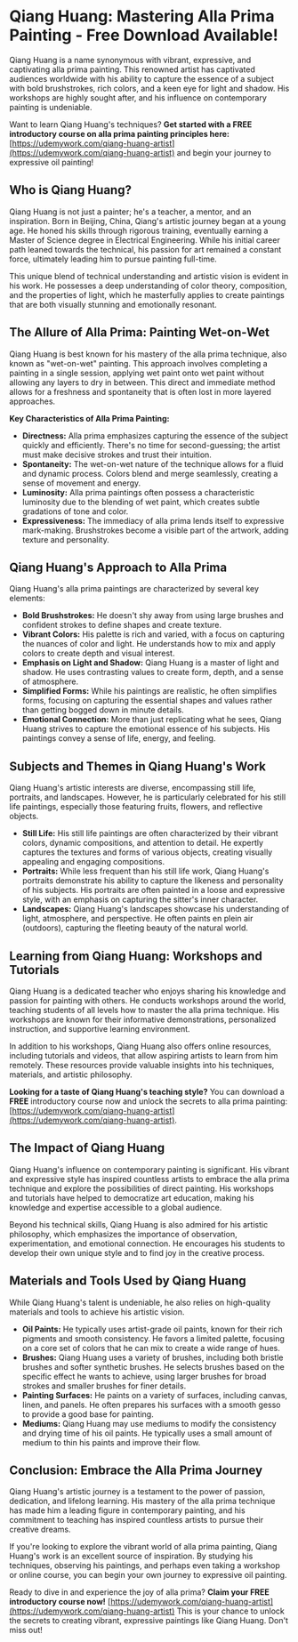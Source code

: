 # Qiang Huang: Mastering Alla Prima Painting - Free Download Available!

Qiang Huang is a name synonymous with vibrant, expressive, and captivating alla prima painting. This renowned artist has captivated audiences worldwide with his ability to capture the essence of a subject with bold brushstrokes, rich colors, and a keen eye for light and shadow. His workshops are highly sought after, and his influence on contemporary painting is undeniable.

Want to learn Qiang Huang's techniques? **Get started with a FREE introductory course on alla prima painting principles here:** [https://udemywork.com/qiang-huang-artist](https://udemywork.com/qiang-huang-artist) and begin your journey to expressive oil painting!

## Who is Qiang Huang?

Qiang Huang is not just a painter; he's a teacher, a mentor, and an inspiration. Born in Beijing, China, Qiang's artistic journey began at a young age. He honed his skills through rigorous training, eventually earning a Master of Science degree in Electrical Engineering. While his initial career path leaned towards the technical, his passion for art remained a constant force, ultimately leading him to pursue painting full-time.

This unique blend of technical understanding and artistic vision is evident in his work. He possesses a deep understanding of color theory, composition, and the properties of light, which he masterfully applies to create paintings that are both visually stunning and emotionally resonant.

## The Allure of Alla Prima: Painting Wet-on-Wet

Qiang Huang is best known for his mastery of the alla prima technique, also known as "wet-on-wet" painting. This approach involves completing a painting in a single session, applying wet paint onto wet paint without allowing any layers to dry in between. This direct and immediate method allows for a freshness and spontaneity that is often lost in more layered approaches.

**Key Characteristics of Alla Prima Painting:**

*   **Directness:** Alla prima emphasizes capturing the essence of the subject quickly and efficiently. There's no time for second-guessing; the artist must make decisive strokes and trust their intuition.
*   **Spontaneity:** The wet-on-wet nature of the technique allows for a fluid and dynamic process. Colors blend and merge seamlessly, creating a sense of movement and energy.
*   **Luminosity:** Alla prima paintings often possess a characteristic luminosity due to the blending of wet paint, which creates subtle gradations of tone and color.
*   **Expressiveness:** The immediacy of alla prima lends itself to expressive mark-making. Brushstrokes become a visible part of the artwork, adding texture and personality.

## Qiang Huang's Approach to Alla Prima

Qiang Huang's alla prima paintings are characterized by several key elements:

*   **Bold Brushstrokes:** He doesn't shy away from using large brushes and confident strokes to define shapes and create texture.
*   **Vibrant Colors:** His palette is rich and varied, with a focus on capturing the nuances of color and light. He understands how to mix and apply colors to create depth and visual interest.
*   **Emphasis on Light and Shadow:** Qiang Huang is a master of light and shadow. He uses contrasting values to create form, depth, and a sense of atmosphere.
*   **Simplified Forms:** While his paintings are realistic, he often simplifies forms, focusing on capturing the essential shapes and values rather than getting bogged down in minute details.
*   **Emotional Connection:** More than just replicating what he sees, Qiang Huang strives to capture the emotional essence of his subjects. His paintings convey a sense of life, energy, and feeling.

## Subjects and Themes in Qiang Huang's Work

Qiang Huang's artistic interests are diverse, encompassing still life, portraits, and landscapes. However, he is particularly celebrated for his still life paintings, especially those featuring fruits, flowers, and reflective objects.

*   **Still Life:** His still life paintings are often characterized by their vibrant colors, dynamic compositions, and attention to detail. He expertly captures the textures and forms of various objects, creating visually appealing and engaging compositions.
*   **Portraits:** While less frequent than his still life work, Qiang Huang's portraits demonstrate his ability to capture the likeness and personality of his subjects. His portraits are often painted in a loose and expressive style, with an emphasis on capturing the sitter's inner character.
*   **Landscapes:** Qiang Huang's landscapes showcase his understanding of light, atmosphere, and perspective. He often paints en plein air (outdoors), capturing the fleeting beauty of the natural world.

## Learning from Qiang Huang: Workshops and Tutorials

Qiang Huang is a dedicated teacher who enjoys sharing his knowledge and passion for painting with others. He conducts workshops around the world, teaching students of all levels how to master the alla prima technique. His workshops are known for their informative demonstrations, personalized instruction, and supportive learning environment.

In addition to his workshops, Qiang Huang also offers online resources, including tutorials and videos, that allow aspiring artists to learn from him remotely. These resources provide valuable insights into his techniques, materials, and artistic philosophy.

**Looking for a taste of Qiang Huang's teaching style?** You can download a **FREE** introductory course now and unlock the secrets to alla prima painting: [https://udemywork.com/qiang-huang-artist](https://udemywork.com/qiang-huang-artist).

## The Impact of Qiang Huang

Qiang Huang's influence on contemporary painting is significant. His vibrant and expressive style has inspired countless artists to embrace the alla prima technique and explore the possibilities of direct painting. His workshops and tutorials have helped to democratize art education, making his knowledge and expertise accessible to a global audience.

Beyond his technical skills, Qiang Huang is also admired for his artistic philosophy, which emphasizes the importance of observation, experimentation, and emotional connection. He encourages his students to develop their own unique style and to find joy in the creative process.

## Materials and Tools Used by Qiang Huang

While Qiang Huang's talent is undeniable, he also relies on high-quality materials and tools to achieve his artistic vision.

*   **Oil Paints:** He typically uses artist-grade oil paints, known for their rich pigments and smooth consistency. He favors a limited palette, focusing on a core set of colors that he can mix to create a wide range of hues.
*   **Brushes:** Qiang Huang uses a variety of brushes, including both bristle brushes and softer synthetic brushes. He selects brushes based on the specific effect he wants to achieve, using larger brushes for broad strokes and smaller brushes for finer details.
*   **Painting Surfaces:** He paints on a variety of surfaces, including canvas, linen, and panels. He often prepares his surfaces with a smooth gesso to provide a good base for painting.
*   **Mediums:** Qiang Huang may use mediums to modify the consistency and drying time of his oil paints. He typically uses a small amount of medium to thin his paints and improve their flow.

## Conclusion: Embrace the Alla Prima Journey

Qiang Huang's artistic journey is a testament to the power of passion, dedication, and lifelong learning. His mastery of the alla prima technique has made him a leading figure in contemporary painting, and his commitment to teaching has inspired countless artists to pursue their creative dreams.

If you're looking to explore the vibrant world of alla prima painting, Qiang Huang's work is an excellent source of inspiration. By studying his techniques, observing his paintings, and perhaps even taking a workshop or online course, you can begin your own journey to expressive oil painting.

Ready to dive in and experience the joy of alla prima? **Claim your FREE introductory course now!** [https://udemywork.com/qiang-huang-artist](https://udemywork.com/qiang-huang-artist) This is your chance to unlock the secrets to creating vibrant, expressive paintings like Qiang Huang. Don't miss out!
